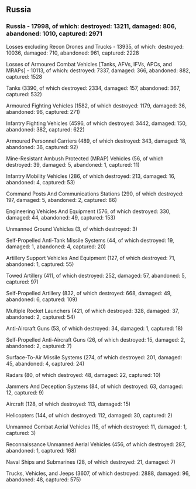 
 
 ## Russia
 
 ### Russia - 17998, of which: destroyed: 13211, damaged: 806, abandoned: 1010, captured: 2971

 Losses excluding Recon Drones and Trucks - 13935, of which: destroyed: 10036, damaged: 710, abandoned: 961, captured: 2228

 Losses of Armoured Combat Vehicles [Tanks, AFVs, IFVs, APCs, and MRAPs] - 10113, of which: destroyed: 7337, damaged: 366, abandoned: 882, captured: 1528

 

 

 Tanks (3390, of which destroyed: 2334, damaged: 157, abandoned: 367, captured: 532)

 Armoured Fighting Vehicles (1582, of which destroyed: 1179, damaged: 36, abandoned: 96, captured: 271)

 Infantry Fighting Vehicles (4596, of which destroyed: 3442, damaged: 150, abandoned: 382, captured: 622)

 Armoured Personnel Carriers (489, of which destroyed: 343, damaged: 18, abandoned: 36, captured: 92)

 Mine-Resistant Ambush Protected (MRAP) Vehicles (56, of which destroyed: 39, damaged: 5, abandoned: 1, captured: 11)

 Infantry Mobility Vehicles (286, of which destroyed: 213, damaged: 16, abandoned: 4, captured: 53)

 Command Posts And Communications Stations (290, of which destroyed: 197, damaged: 5, abandoned: 2, captured: 86)

 Engineering Vehicles And Equipment (576, of which destroyed: 330, damaged: 44, abandoned: 49, captured: 153)

 Unmanned Ground Vehicles (3, of which destroyed: 3)

 Self-Propelled Anti-Tank Missile Systems (44, of which destroyed: 19, damaged: 1, abandoned: 4, captured: 20)

 Artillery Support Vehicles And Equipment (127, of which destroyed: 71, abandoned: 1, captured: 55)

 Towed Artillery (411, of which destroyed: 252, damaged: 57, abandoned: 5, captured: 97)

 Self-Propelled Artillery (832, of which destroyed: 668, damaged: 49, abandoned: 6, captured: 109)

 Multiple Rocket Launchers (421, of which destroyed: 328, damaged: 37, abandoned: 2, captured: 54)

 Anti-Aircraft Guns (53, of which destroyed: 34, damaged: 1, captured: 18)

 Self-Propelled Anti-Aircraft Guns (26, of which destroyed: 15, damaged: 2, abandoned: 2, captured: 7)

 Surface-To-Air Missile Systems (274, of which destroyed: 201, damaged: 45, abandoned: 4, captured: 24)

 Radars (80, of which destroyed: 48, damaged: 22, captured: 10)

 Jammers And Deception Systems (84, of which destroyed: 63, damaged: 12, captured: 9)

 Aircraft (128, of which destroyed: 113, damaged: 15)

 Helicopters (144, of which destroyed: 112, damaged: 30, captured: 2)

 Unmanned Combat Aerial Vehicles (15, of which destroyed: 11, damaged: 1, captured: 3)

 Reconnaissance Unmanned Aerial Vehicles (456, of which destroyed: 287, abandoned: 1, captured: 168)

 Naval Ships and Submarines (28, of which destroyed: 21, damaged: 7)

 Trucks, Vehicles, and Jeeps (3607, of which destroyed: 2888, damaged: 96, abandoned: 48, captured: 575)

